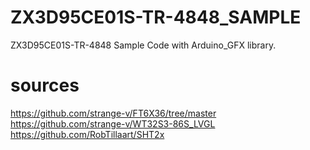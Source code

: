# ZX3D95CE01S-TR-4848_SAMPLE
ZX3D95CE01S-TR-4848 Sample Code with Arduino_GFX library. 
#  sources
https://github.com/strange-v/FT6X36/tree/master
https://github.com/strange-v/WT32S3-86S_LVGL
https://github.com/RobTillaart/SHT2x

